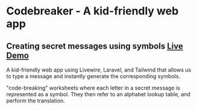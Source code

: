 # Codebreaker - A kid-friendly web app

## Creating secret messages using symbols [Live Demo](https://codebreaker.drork.live)

A kid-friendly web app using Livewire, Laravel, and Tailwind that allows us to type a message and instantly generate the corresponding symbols.

"code-breaking" worksheets where each letter in a secret message is represented as a symbol. They then refer to an alphabet lookup table, and perform the translation.




